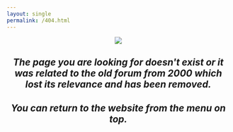 ```yaml
---
layout: single
permalink: /404.html
---
```


<style>
.background
{
  position: relative;
  top: 0;
  left: 0;
}
.main_img
{
  position: absolute;
  top: 90px;
  left: 795px;
  width: 19%;
}

h2 {
 font-style: oblique;
}

</style>

<div id="page_404" style="position: relative; text-align: center;">

<img src="assets/images/404_theater_stage.png" class="background"/>
<img id="img_1" src="/assets/images/404.gif" class="main_img" />
<h2>The page you are looking for doesn't exist or it was related to the old forum from 2000 which lost its relevance and has been removed.</h2>
<h2>You can return to the website from the menu on top.</h2>
</div>

<script>
    window.onload = function() {
        document.getElementById("img_1").src="assets/images/404.gif?" + Math.floor(Math.random() * 10000);
        console.log(document.getElementById("img_1").src);

        var elements = document.getElementsByClassName('initial-content');
        elements[0].style.backgroundColor = "grey";
        elements[0].appendChild( document.getElementById('page_404') );

    };

</script>
